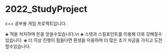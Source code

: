 # 2022_StudyProject
c++ 공부용 게임 프로젝트입니다.

◈ 적을 처치하며 돈을 얻을수있습니다.\n
◈ 스탯과 스킬포인트를 이용해 더욱 강해질수있습니다.
◈ 더 이상 진행이 힘들다면 환생을 이용하여 더 많은 초기 자금을 가지고 도전할수있습니다.
